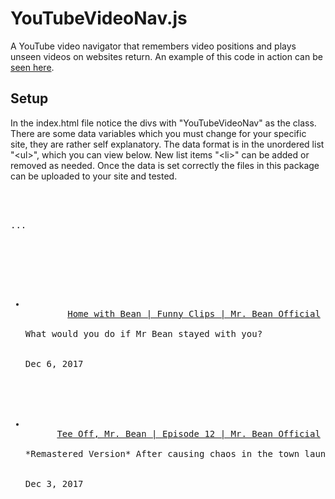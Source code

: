 # YouTubeVideoNav.js

A YouTube video navigator that remembers video positions and plays unseen videos on websites return. 
An example of this code in action can be [seen here](http://cowardlyvigilantes.com/).

## Setup

In the index.html file notice the divs with "YouTubeVideoNav" as the class. There are some data variables 
which you must change for your specific site, they are rather self explanatory. The data format is in the 
unordered list "&lt;ul&gt;", which you can view below. New list items "&lt;li&gt;" can be added or removed as needed. 
Once the data is set correctly the files in this package can be uploaded to your site and tested.

<pre>
<div 
  id="videoNav1"
  class="YouTubeVideoNav"
  data-shuffle="false"
  data-origin="http://yoursitehere.com"
  data-newdays="28"
  data-embedlink="https://www.youtube.com/embed/$videoId?rel=0&enablejsapi=1&origin=$origin"
  data-progresswidth="36">
    
    <div class="videoContainer">...</div>

    <ul>
    
      <li>
        <a href="https://youtu.be/x7zw49-dczY" target="_blank">Home with Bean | Funny Clips | Mr. Bean Official</a>
        <div>What would you do if Mr Bean stayed with you?</div>
        <div>Dec 6, 2017</div>
    </li>
    
    <li>
      <a href="https://youtu.be/0RnKU0o-tDg" target="_blank">Tee Off, Mr. Bean | Episode 12 | Mr. Bean Official</a>
      <div>*Remastered Version* After causing chaos in the town launderette, Bean tries his hand at Krazy Golf, but after being told he can only touch the ball with the club, Bean's poor aim leads him on an elaborate tour around town before returning to the course several hours later to score 3,427.</div>
      <div>Dec 3, 2017</div>
    </li>
    
  </ul>
</div>
</pre>
